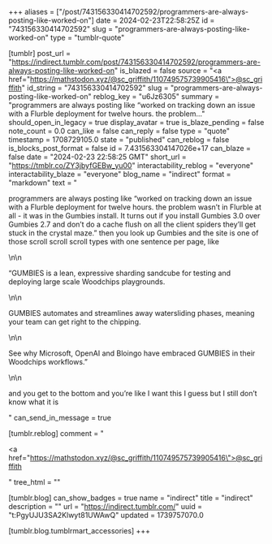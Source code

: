 +++
aliases = ["/post/743156330414702592/programmers-are-always-posting-like-worked-on"]
date = 2024-02-23T22:58:25Z
id = "743156330414702592"
slug = "programmers-are-always-posting-like-worked-on"
type = "tumblr-quote"

[tumblr]
post_url = "https://indirect.tumblr.com/post/743156330414702592/programmers-are-always-posting-like-worked-on"
is_blazed = false
source = "<a href=\"https://mathstodon.xyz/@sc_griffith/110749575739905416\">@sc_griffith</a>"
id_string = "743156330414702592"
slug = "programmers-are-always-posting-like-worked-on"
reblog_key = "u6Jz6305"
summary = "programmers are always posting like “worked on tracking down an issue with a Flurble deployment for twelve hours. the problem..."
should_open_in_legacy = true
display_avatar = true
is_blaze_pending = false
note_count = 0.0
can_like = false
can_reply = false
type = "quote"
timestamp = 1708729105.0
state = "published"
can_reblog = false
is_blocks_post_format = false
id = 7.431563304147026e+17
can_blaze = false
date = "2024-02-23 22:58:25 GMT"
short_url = "https://tmblr.co/ZY3jbyfGEBw_yu00"
interactability_reblog = "everyone"
interactability_blaze = "everyone"
blog_name = "indirect"
format = "markdown"
text = "<p>programmers are always posting like &ldquo;worked on tracking down an issue with a Flurble deployment for twelve hours. the problem wasn&rsquo;t in Flurble at all - it was in the Gumbies install. It turns out if you install Gumbies 3.0 over Gumbies 2.7 and don&rsquo;t do a cache flush on all the client spiders they&rsquo;ll get stuck in the crystal maze.&rdquo; then you look up Gumbies and the site is one of those scroll scroll scroll types with one sentence per page, like </p>\n\n<p>&ldquo;GUMBIES is a lean, expressive sharding sandcube for testing and deploying large scale Woodchips playgrounds. </p>\n\n<p>GUMBIES automates and streamlines away watersliding phases, meaning your team can get right to the chipping.</p>\n\n<p>See why Microsoft, OpenAI and Bloingo have embraced GUMBIES in their Woodchips workflows.&rdquo;</p>\n\n<p>and you get to the bottom and you&rsquo;re like I want this I guess but I still don&rsquo;t know what it is</p>"
can_send_in_message = true

[tumblr.reblog]
comment = "<p><a href=\"https://mathstodon.xyz/@sc_griffith/110749575739905416\">@sc_griffith</a></p>"
tree_html = ""

[tumblr.blog]
can_show_badges = true
name = "indirect"
title = "indirect"
description = ""
url = "https://indirect.tumblr.com/"
uuid = "t:PgyUJU3SA2Klwyt81UWAwQ"
updated = 1739757070.0

[tumblr.blog.tumblrmart_accessories]
+++
